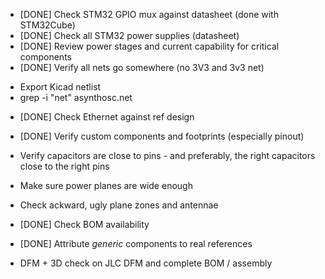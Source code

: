 * [DONE] Check STM32 GPIO mux against datasheet (done with STM32Cube)
* [DONE] Check all STM32 power supplies (datasheet)
* [DONE] Review power stages and current capability for critical components
* [DONE] Verify all nets go somewhere (no 3V3 and 3v3 net)
- Export Kicad netlist
- grep -i "net" asynthosc.net
* [DONE] Check Ethernet against ref design

* [DONE] Verify custom components and footprints (especially pinout)
* Verify capacitors are close to pins - and preferably, the right capacitors close to the right pins

* Make sure power planes are wide enough
* Check ackward, ugly plane zones and antennae

* [DONE] Check BOM availability
* [DONE] Attribute _generic_ components to real references
* DFM + 3D check on JLC DFM and complete BOM / assembly

